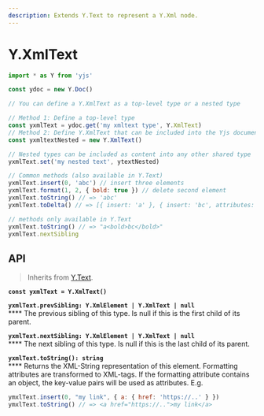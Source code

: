 ```yaml
---
description: Extends Y.Text to represent a Y.Xml node.
---
```


# Y.XmlText

```javascript
import * as Y from 'yjs'

const ydoc = new Y.Doc()

// You can define a Y.XmlText as a top-level type or a nested type

// Method 1: Define a top-level type
const yxmlText = ydoc.get('my xmltext type', Y.XmlText) 
// Method 2: Define Y.XmlText that can be included into the Yjs document
const yxmltextNested = new Y.XmlText()

// Nested types can be included as content into any other shared type
yxmlText.set('my nested text', ytextNested)

// Common methods (also available in Y.Text)
yxmlText.insert(0, 'abc') // insert three elements
yxmlText.format(1, 2, { bold: true }) // delete second element 
yxmlText.toString() // => 'abc'
yxmlText.toDelta() // => [{ insert: 'a' }, { insert: 'bc', attributes: { bold: true }}]

// methods only available in Y.Text
yxmlText.toString() // => "a<bold>bc</bold>"
yxmlText.nextSibling
```

## API

> Inherits from [Y.Text](y.text.md).

**`const yxmlText = Y.XmlText()`**

**`yxmlText.prevSibling: Y.XmlElement | Y.XmlText | null`**\
\*\*\*\* The previous sibling of this type. Is null if this is the first child of its parent.

**`yxmlText.nextSibling: Y.XmlElement | Y.XmlText | null`**\
\*\*\*\* The next sibling of this type. Is null if this is the last child of its parent.

**`yxmlText.toString(): string`**\
\*\*\*\* Returns the XML-String representation of this element. Formatting attributes are transformed to XML-tags. If the formatting attribute contains an object, the key-value pairs will be used as attributes. E.g.

```javascript
ymxlText.insert(0, "my link", { a: { href: 'https://..' } })
ymxlText.toString() // => <a href="https://..">my link</a>
```
